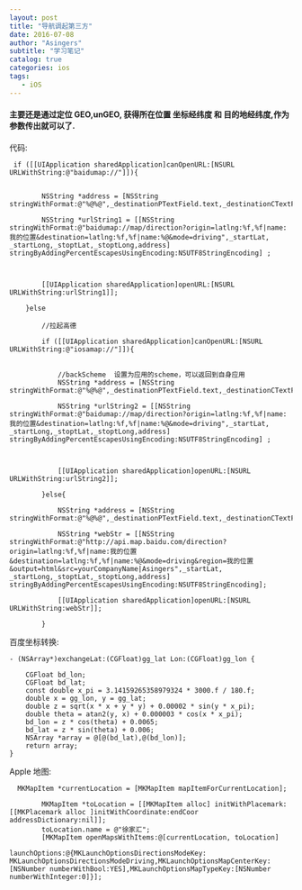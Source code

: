 ```yaml
---
layout: post
title: "导航调起第三方"
date: 2016-07-08
author: "Asingers"
subtitle: "学习笔记"
catalog: true
categories: ios
tags:
   - iOS
---
```


#### 主要还是通过定位 GEO,unGEO, 获得所在位置 坐标经纬度 和 目的地经纬度,作为参数传出就可以了.
代码:  

     if ([[UIApplication sharedApplication]canOpenURL:[NSURL URLWithString:@"baidumap://"]]){
            
            
            NSString *address = [NSString stringWithFormat:@"%@%@",_destinationPTextField.text,_destinationCTextField.text];
            
            NSString *urlString1 = [[NSString stringWithFormat:@"baidumap://map/direction?origin=latlng:%f,%f|name:我的位置&destination=latlng:%f,%f|name:%@&mode=driving",_startLat, _startLong,_stoptLat,_stoptLong,address] stringByAddingPercentEscapesUsingEncoding:NSUTF8StringEncoding] ;
            
            
            
            [[UIApplication sharedApplication]openURL:[NSURL URLWithString:urlString1]];
            
        }else
            
            //拉起高德
            
            if ([[UIApplication sharedApplication]canOpenURL:[NSURL URLWithString:@"iosamap://"]]){
                
                
                //backScheme  设置为应用的scheme，可以返回到自身应用
                NSString *address = [NSString stringWithFormat:@"%@%@",_destinationPTextField.text,_destinationCTextField.text];
                
                NSString *urlString2 = [[NSString stringWithFormat:@"baidumap://map/direction?origin=latlng:%f,%f|name:我的位置&destination=latlng:%f,%f|name:%@&mode=driving",_startLat, _startLong,_stoptLat,_stoptLong,address] stringByAddingPercentEscapesUsingEncoding:NSUTF8StringEncoding] ;
                
                
                
                [[UIApplication sharedApplication]openURL:[NSURL URLWithString:urlString2]];
                
            }else{
                
                NSString *address = [NSString stringWithFormat:@"%@%@",_destinationPTextField.text,_destinationCTextField.text];

                NSString *webStr = [[NSString stringWithFormat:@"http://api.map.baidu.com/direction?origin=latlng:%f,%f|name:我的位置&destination=latlng:%f,%f|name:%@&mode=driving&region=我的位置&output=html&src=yourCompanyName|Asingers",_startLat, _startLong,_stoptLat,_stoptLong,address]  stringByAddingPercentEscapesUsingEncoding:NSUTF8StringEncoding];
                
                [[UIApplication sharedApplication]openURL:[NSURL URLWithString:webStr]];
                 
            }
            
百度坐标转换:  

	- (NSArray*)exchangeLat:(CGFloat)gg_lat Lon:(CGFloat)gg_lon {
    
    	CGFloat bd_lon;
    	CGFloat bd_lat;
	    const double x_pi = 3.14159265358979324 * 3000.f / 180.f;
    	double x = gg_lon, y = gg_lat;
	    double z = sqrt(x * x + y * y) + 0.00002 * sin(y * x_pi);
    	double theta = atan2(y, x) + 0.000003 * cos(x * x_pi);
	    bd_lon = z * cos(theta) + 0.0065;
    	bd_lat = z * sin(theta) + 0.006;
	    NSArray *array = @[@(bd_lat),@(bd_lon)];
    	return array;
	}

Apple 地图:  

	  MKMapItem *currentLocation = [MKMapItem mapItemForCurrentLocation];

            MKMapItem *toLocation = [[MKMapItem alloc] initWithPlacemark:[[MKPlacemark alloc ]initWithCoordinate:endCoor addressDictionary:nil]];
            toLocation.name = @"徐家汇";
            [MKMapItem openMapsWithItems:@[currentLocation, toLocation]
                           launchOptions:@{MKLaunchOptionsDirectionsModeKey: MKLaunchOptionsDirectionsModeDriving,MKLaunchOptionsMapCenterKey: [NSNumber numberWithBool:YES],MKLaunchOptionsMapTypeKey:[NSNumber numberWithInteger:0]}];